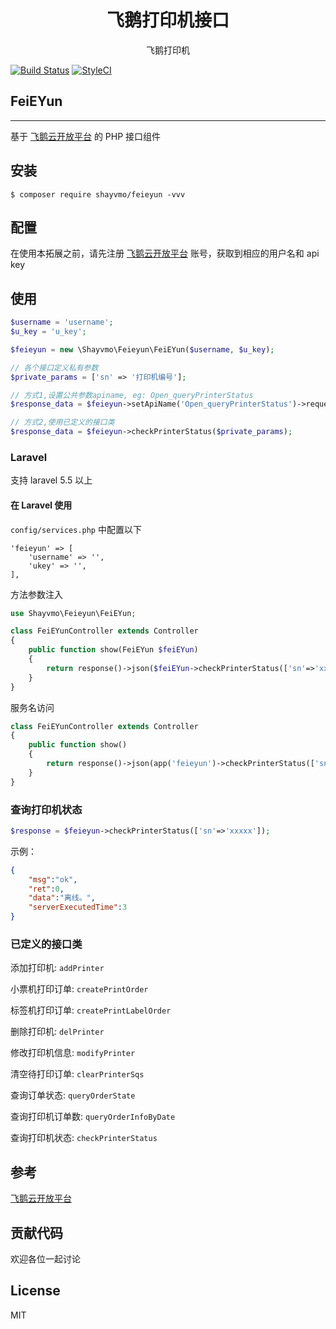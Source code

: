 <h1 align="center"> 飞鹅打印机接口 </h1>

<p align="center"> 飞鹅打印机</p>

[![Build Status](https://travis-ci.org/shayvmo/feieyun.svg?branch=main)](https://travis-ci.org/shayvmo/feieyun)
[![StyleCI](https://github.styleci.io/repos/373069835/shield?branch=main)](https://github.styleci.io/repos/373069835?branch=main)

## FeiEYun

---

基于 [飞鹅云开放平台](http://help.feieyun.com/document.php) 的 PHP 接口组件


## 安装

```shell
$ composer require shayvmo/feieyun -vvv
```

## 配置

在使用本拓展之前，请先注册 [飞鹅云开放平台](http://help.feieyun.com/document.php) 账号，获取到相应的用户名和 api key

## 使用

```php
$username = 'username';
$u_key = 'u_key';

$feieyun = new \Shayvmo\Feieyun\FeiEYun($username, $u_key);

// 各个接口定义私有参数
$private_params = ['sn' => '打印机编号'];

// 方式1,设置公共参数apiname, eg: Open_queryPrinterStatus
$response_data = $feieyun->setApiName('Open_queryPrinterStatus')->request($private_params);

// 方式2,使用已定义的接口类
$response_data = $feieyun->checkPrinterStatus($private_params);
```

### Laravel

支持 laravel 5.5 以上

#### 在 Laravel 使用

`config/services.php` 中配置以下

```
'feieyun' => [
    'username' => '',
    'ukey' => '',
],
```

方法参数注入

```php
use Shayvmo\Feieyun\FeiEYun;

class FeiEYunController extends Controller
{
    public function show(FeiEYun $feiEYun)
    {
        return response()->json($feiEYun->checkPrinterStatus(['sn'=>'xxx']));
    }
}
```

服务名访问

```php
class FeiEYunController extends Controller
{
    public function show()
    {
        return response()->json(app('feieyun')->checkPrinterStatus(['sn'=>'xxx']));
    }
}
```

### 查询打印机状态

```php
$response = $feieyun->checkPrinterStatus(['sn'=>'xxxxx']);
```

示例：
```json
{
    "msg":"ok",
    "ret":0,
    "data":"离线。",
    "serverExecutedTime":3
}
```

### 已定义的接口类

添加打印机: `addPrinter`

小票机打印订单: `createPrintOrder`

标签机打印订单: `createPrintLabelOrder`

删除打印机: `delPrinter`

修改打印机信息: `modifyPrinter`

清空待打印订单: `clearPrinterSqs`

查询订单状态: `queryOrderState`

查询打印机订单数: `queryOrderInfoByDate`

查询打印机状态: `checkPrinterStatus`

## 参考

[飞鹅云开放平台](http://help.feieyun.com/document.php)

## 贡献代码

欢迎各位一起讨论


## License

MIT